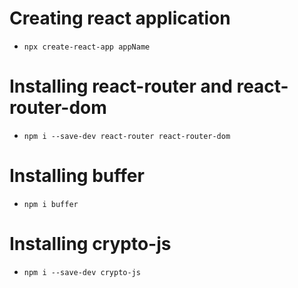 # Creating react application

- `npx create-react-app appName`

# Installing react-router and react-router-dom

- `npm i --save-dev react-router react-router-dom`

# Installing buffer

- `npm i buffer`

# Installing crypto-js

- `npm i --save-dev crypto-js`